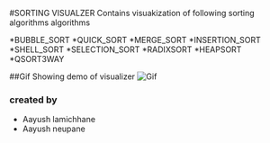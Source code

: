 
#SORTING VISUALZER
Contains visuakization of  following sorting algorithms algorithms

*BUBBLE_SORT
*QUICK_SORT
*MERGE_SORT
*INSERTION_SORT
*SHELL_SORT
*SELECTION_SORT
*RADIXSORT
*HEAPSORT
*QSORT3WAY

##Gif Showing demo of visualizer
![Gif](https://github.com/AayushNeupane57/algoVisualizerCPP/new/master/SortingVisualization/visualizer.gif)


### created by
* Aayush lamichhane
* Aayush neupane
